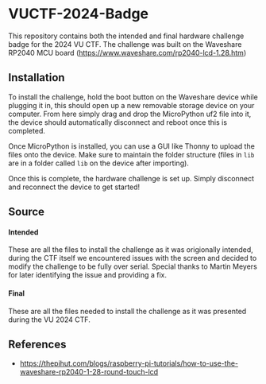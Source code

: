 # VUCTF-2024-Badge
This repository contains both the intended and final hardware challenge badge for the 2024 VU CTF. The challenge was built on the Waveshare RP2040 MCU board (https://www.waveshare.com/rp2040-lcd-1.28.htm)

## Installation
To install the challenge, hold the boot button on the Waveshare device while plugging it in, this should open up a new removable storage device on your computer.
From here simply drag and drop the MicroPython uf2 file into it, the device should automatically disconnect and reboot once this is completed.

Once MicroPython is installed, you can use a GUI like Thonny to upload the files onto the device. Make sure to maintain the folder structure (files in `lib` are in a folder called `lib` on the device after importing).

Once this is complete, the hardware challenge is set up. Simply disconnect and reconnect the device to get started!

## Source
#### Intended
These are all the files to install the challenge as it was origionally intended, during the CTF itself we encountered issues with the screen and decided to modify the challenge to be fully over serial. Special thanks to Martin Meyers for later identifying the issue and providing a fix.

#### Final
These are all the files needed to install the challenge as it was presented during the VU 2024 CTF. 

## References
- https://thepihut.com/blogs/raspberry-pi-tutorials/how-to-use-the-waveshare-rp2040-1-28-round-touch-lcd